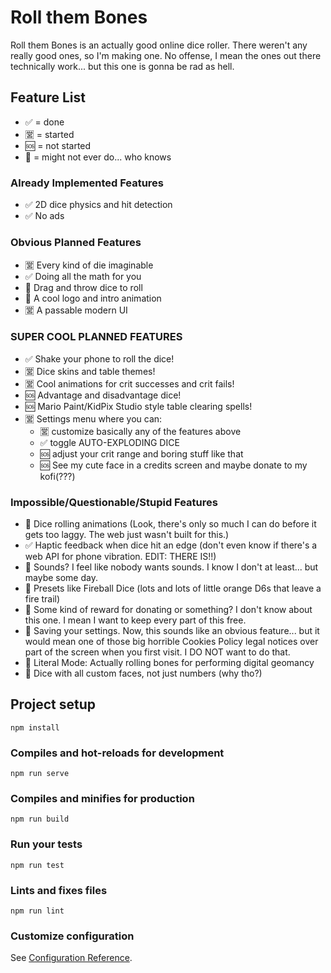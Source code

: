 # Roll them Bones

Roll them Bones is an actually good online dice roller. There weren't any really good ones, so I'm making one. No offense, I mean the ones out there technically work... but this one is gonna be rad as hell.

## Feature List

 - ✅ = done
 - 🈺 = started
 - 🆘 = not started
 - 🔮 = might not ever do... who knows

### Already Implemented Features

 - ✅ 2D dice physics and hit detection
 - ✅ No ads

### Obvious Planned Features

 - 🈺 Every kind of die imaginable
 - ✅ Doing all the math for you
 - 🔮 Drag and throw dice to roll
 - 🔮 A cool logo and intro animation
 - 🈺 A passable modern UI

### SUPER COOL PLANNED FEATURES

 - ✅ Shake your phone to roll the dice!
 - 🈺 Dice skins and table themes!
 - 🈺 Cool animations for crit successes and crit fails!
 - 🆘 Advantage and disadvantage dice!
 - 🆘 Mario Paint/KidPix Studio style table clearing spells!
 - 🈺 Settings menu where you can:
   - 🈺 customize basically any of the features above
   - ✅ toggle AUTO-EXPLODING DICE
   - 🆘 adjust your crit range and boring stuff like that
   - 🆘 See my cute face in a credits screen and maybe donate to my kofi(???)

### Impossible/Questionable/Stupid Features

 - 🔮 Dice rolling animations (Look, there's only so much I can do before it gets too laggy. The web just wasn't built for this.)
 - ✅ Haptic feedback when dice hit an edge (don't even know if there's a web API for phone vibration. EDIT: THERE IS!!)
 - 🔮 Sounds? I feel like nobody wants sounds. I know I don't at least... but maybe some day.
 - 🔮 Presets like Fireball Dice (lots and lots of little orange D6s that leave a fire trail)
 - 🔮 Some kind of reward for donating or something? I don't know about this one. I mean I want to keep every part of this free.
 - 🔮 Saving your settings. Now, this sounds like an obvious feature... but it would mean one of those big horrible Cookies Policy legal notices over part of the screen when you first visit. I DO NOT want to do that.
 - 🔮 Literal Mode: Actually rolling bones for performing digital geomancy
 - 🔮 Dice with all custom faces, not just numbers (why tho?)

## Project setup
```
npm install
```

### Compiles and hot-reloads for development
```
npm run serve
```

### Compiles and minifies for production
```
npm run build
```

### Run your tests
```
npm run test
```

### Lints and fixes files
```
npm run lint
```

### Customize configuration
See [Configuration Reference](https://cli.vuejs.org/config/).
